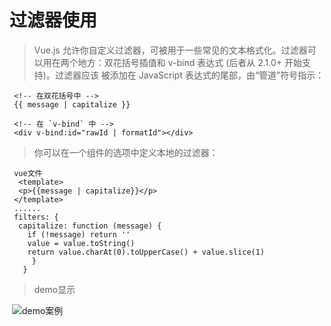 # 过滤器使用
 > Vue.js 允许你自定义过滤器，可被用于一些常见的文本格式化。过滤器可以用在两个地方：双花括号插值和 v-bind 表达式 (后者从 2.1.0+ 开始支持)。过滤器应该    被添加在 JavaScript 表达式的尾部，由“管道”符号指示：
  
 ```
  <!-- 在双花括号中 -->
  {{ message | capitalize }}

  <!-- 在 `v-bind` 中 -->
  <div v-bind:id="rawId | formatId"></div>
 ```
 
 > 你可以在一个组件的选项中定义本地的过滤器：
  ```
  vue文件
   <template>
    <p>{{message | capitalize}}</p>
   </template>
   ......
   filters: {
    capitalize: function (message) {
      if (!message) return ''
      value = value.toString()
      return value.charAt(0).toUpperCase() + value.slice(1)
       }
     }
  ```
  
 > demo显示
  
  ![demo案例](http://wx1.sinaimg.cn/orj360/a8bf8822ly1frfbaxfibjj20go0323yb.jpg)
  
  
